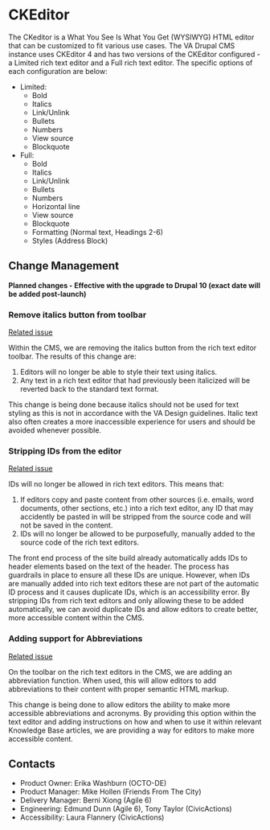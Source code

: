 # CKEditor

The CKeditor is a What You See Is What You Get (WYSIWYG) HTML editor that can be customized to fit various use cases.  The VA Drupal CMS instance uses CKEditor 4 and has two versions of the CKEditor configured - a Limited rich text editor and a Full rich text editor. The specific options of each configuration are below:
- Limited:
  - Bold
  - Italics
  - Link/Unlink
  - Bullets
  - Numbers
  - View source
  - Blockquote
- Full:
  - Bold
  - Italics
  - Link/Unlink
  - Bullets
  - Numbers
  - Horizontal line
  - View source
  - Blockquote
  - Formatting (Normal text, Headings 2-6)
  - Styles (Address Block)

## Change Management

**Planned changes - Effective with the upgrade to Drupal 10 (exact date will be added post-launch)**

### Remove italics button from toolbar
[Related issue](https://github.com/department-of-veterans-affairs/va.gov-cms/issues/13959)

Within the CMS, we are removing the italics button from the rich text editor toolbar. The results of this change are:

1. Editors will no longer be able to style their text using italics.
2. Any text in a rich text editor that had previously been italicized will be reverted back to the standard text format.

This change is being done because italics should not be used for text styling as this is not in accordance with the VA Design guidelines. Italic text also often creates a more inaccessible experience for users and should be avoided whenever possible.

### Stripping IDs from the editor
[Related issue](https://github.com/department-of-veterans-affairs/va.gov-cms/issues/14115)

IDs will no longer be allowed in rich text editors. This means that:

1. If editors copy and paste content from other sources (i.e. emails, word documents, other sections, etc.) into a rich text editor, any ID that may accidently be pasted in will be stripped from the source code and will not be saved in the content.
2. IDs will no longer be allowed to be purposefully, manually added to the source code of the rich text editors.

The front end process of the site build already automatically adds IDs to header elements based on the text of the header.  The process has guardrails in place to ensure all these IDs are unique.  However, when IDs are manually added into rich text editors these are not part of the automatic ID process and it causes duplicate IDs, which is an accessibility error. By stripping IDs from rich text editors and only allowing these to be added automatically, we can avoid duplicate IDs and allow editors to create better, more accessible content within the CMS.

### Adding support for Abbreviations
[Related issue](https://github.com/department-of-veterans-affairs/va.gov-cms/issues/14114)

On the toolbar on the rich text editors in the CMS, we are adding an abbreviation function. When used, this will allow editors to add abbreviations to their content with proper semantic HTML markup.

This change is being done to allow editors the ability to make more accessible abbreviations and acronyms. By providing this option within the text editor and adding instructions on how and when to use it within relevant Knowledge Base articles, we are providing a way for editors to make more accessible content.

## Contacts
- Product Owner: Erika Washburn (OCTO-DE)
- Product Manager: Mike Hollen (Friends From The City)
- Delivery Manager: Berni Xiong (Agile 6)
- Engineering: Edmund Dunn (Agile 6), Tony Taylor (CivicActions)
- Accessibility: Laura Flannery (CivicActions)



